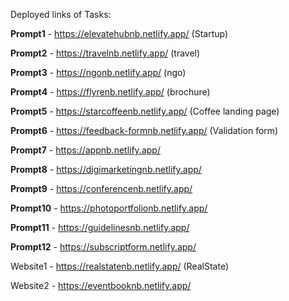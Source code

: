 Deployed links of Tasks:

**Prompt1** - https://elevatehubnb.netlify.app/ (Startup)

**Prompt2** - https://travelnb.netlify.app/ (travel)

**Prompt3** - https://ngonb.netlify.app/ (ngo)

**Prompt4** - https://flyrenb.netlify.app/ (brochure)

**Prompt5** - https://starcoffeenb.netlify.app/ (Coffee landing page)

**Prompt6** - https://feedback-formnb.netlify.app/ (Validation form)

**Prompt7** - https://appnb.netlify.app/

**Prompt8** - https://digimarketingnb.netlify.app/

**Prompt9** - https://conferencenb.netlify.app/

**Prompt10** - https://photoportfolionb.netlify.app/

**Prompt11** - https://guidelinesnb.netlify.app/

**Prompt12** - https://subscriptform.netlify.app/

Website1 - https://realstatenb.netlify.app/ (RealState)

Website2 - https://eventbooknb.netlify.app/
